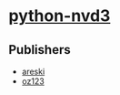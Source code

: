 # [python-nvd3](https://pypi.org/project/python-nvd3)



## Publishers
- [areski](https://pypi.org/user/areski)
- [oz123](https://pypi.org/user/oz123)


